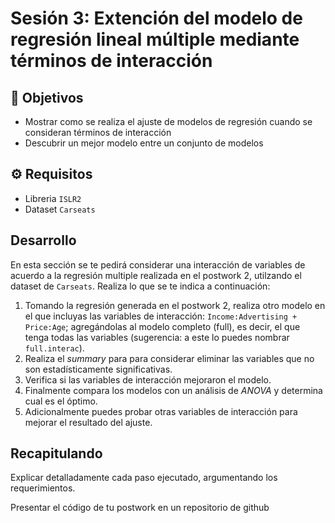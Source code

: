 # Sesión 3: Extención del modelo de regresión lineal múltiple mediante términos de interacción  

## :dart: Objetivos

- Mostrar como se realiza el ajuste de modelos de regresión cuando se consideran términos de interacción
- Descubrir un mejor modelo entre un conjunto de modelos


## ⚙ Requisitos

+ Libreria `ISLR2`
+ Dataset `Carseats`

## Desarrollo

En esta sección se te pedirá considerar una interacción de variables de acuerdo a la regresión multiple realizada en el postwork 2, utilzando el dataset de `Carseats`. Realiza lo que se te indica a continuación:

1. Tomando la regresión generada en el postwork 2, realiza otro modelo en el que incluyas las variables de interacción: `Income:Advertising + Price:Age`; agregándolas al modelo completo (full), es decir, el que tenga todas las variables (sugerencia: a este lo puedes nombrar `full.interac`).
2. Realiza el _summary_ para para considerar eliminar las variables que no son estadísticamente significativas.
3.  Verifica si las variables de interacción mejoraron el modelo.
4.  Finalmente compara los modelos con un análisis de _ANOVA_ y determina cual es el óptimo.
5.  Adicionalmente puedes probar otras variables de interacción para mejorar el resultado del ajuste. 

## Recapitulando

Explicar detalladamente cada paso ejecutado, argumentando los requerimientos.

Presentar el código de tu postwork en un repositorio de github

